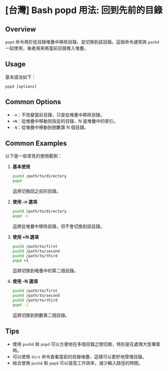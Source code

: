 # [台灣] Bash popd 用法: 回到先前的目錄

## Overview
`popd` 命令用於從目錄堆疊中移除目錄，並切換到該目錄。這個命令通常與 `pushd` 一起使用，後者用來將當前目錄推入堆疊。

## Usage
基本語法如下：
```
popd [options]
```

## Common Options
- `-n`：不改變當前目錄，只是從堆疊中移除目錄。
- `+N`：從堆疊中移動到指定的目錄，N 是堆疊中的索引。
- `-N`：從堆疊中移動到倒數第 N 個目錄。

## Common Examples
以下是一些常見的使用範例：

1. **基本使用**
   ```bash
   pushd /path/to/directory
   popd
   ```
   這將切換回之前的目錄。

2. **使用 -n 選項**
   ```bash
   pushd /path/to/directory
   popd -n
   ```
   這將從堆疊中移除目錄，但不會切換到該目錄。

3. **使用 +N 選項**
   ```bash
   pushd /path/to/first
   pushd /path/to/second
   pushd /path/to/third
   popd +1
   ```
   這將切換到堆疊中的第二個目錄。

4. **使用 -N 選項**
   ```bash
   pushd /path/to/first
   pushd /path/to/second
   pushd /path/to/third
   popd -1
   ```
   這將切換到倒數第二個目錄。

## Tips
- 使用 `pushd` 和 `popd` 可以方便地在多個目錄之間切換，特別是在處理大型專案時。
- 可以使用 `dirs` 命令查看當前的目錄堆疊，這樣可以更好地管理目錄。
- 結合使用 `pushd` 和 `popd` 可以提高工作效率，減少輸入路徑的時間。
